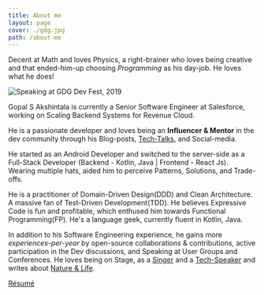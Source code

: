 ```yaml
---
title: About me
layout: page
cover: ./gdg.jpg
path: /about-me
---
```


Decent at Math and loves Physics, a right-brainer who loves being creative and that ended-him-up choosing _Programming_ as his day-job. He loves what he does!

![Speaking at GDG Dev Fest, 2019](gdg.jpg)

Gopal S Akshintala is currently a Senior Software Engineer at Salesforce, working on Scaling Backend Systems for Revenue Cloud.

He is a passionate developer and loves being an **Influencer & Mentor** in the dev community through his Blog-posts, [Tech-Talks](/my-talks), and Social-media.

He started as an Android Developer and switched to the server-side as a Full-Stack Developer (Backend - Kotlin, Java | Frontend - React Js). Wearing multiple hats, aided him to perceive Patterns, Solutions, and Trade-offs.

He is a practitioner of Domain-Driven Design(DDD) and Clean Architecture. A massive fan of Test-Driven Development(TDD). He believes Expressive Code is fun and profitable, which enthused him towards Functional Programming(FP). He's a language geek, currently fluent in Kotlin, Java.

In addition to his Software Engineering experience, he gains more _experiences-per-year_ by open-source collaborations & contributions, active participation in the Dev discussions, and Speaking at User Groups and Conferences. He loves being on Stage, as a [Singer](http://bit.ly/agssc) and a [Tech-Speaker](/my-talks) and writes about [Nature & Life](http://bit.ly/agslotw).

[Résumé](http://bit.ly/ags-my-resume)
